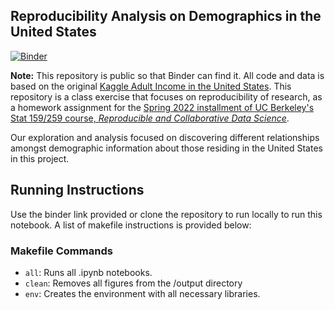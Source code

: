 ## Reproducibility Analysis on Demographics in the United States

[![Binder](https://mybinder.org/badge_logo.svg)](https://mybinder.org/v2/gh/UCB-stat-159-s22/hw07-group23/HEAD?labpath=main_template.ipynb)

**Note:** This repository is public so that Binder can find it. All code and data is based on the original [Kaggle Adult Income in the United States](https://www.kaggle.com/datasets/danielbethell/adult-incomes-in-the-united-states). This repository is a class exercise that focuses on reproducibility of research, as a homework assignment for the [Spring 2022 installment of UC Berkeley's Stat 159/259 course, _Reproducible and Collaborative Data Science_](https://ucb-stat-159-s22.github.io). 

Our exploration and analysis focused on discovering different relationships amongst demographic information about those residing in the United States in this project. 

## Running Instructions
Use the binder link provided or clone the repository to run locally to run this notebook. A list of makefile instructions is provided below: 

### Makefile Commands
- `all`: Runs all .ipynb notebooks.
- `clean`: Removes all figures from the /output directory
- `env`: Creates the environment with all necessary libraries.